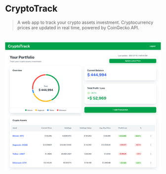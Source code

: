 # CryptoTrack
> A web app to track your crypto assets investment. Cryptocurrency prices are updated in real time, powered by CoinGecko API.
#

# ![portfolio-page](./img/1-portfolio-page.png)
